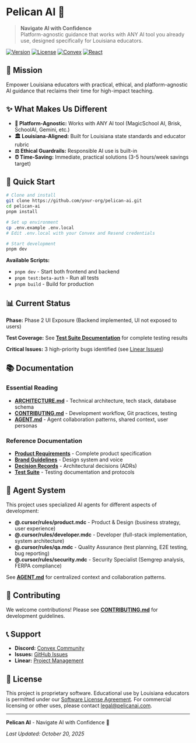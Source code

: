 # Pelican AI 🦅

> **Navigate AI with Confidence**  
> Platform-agnostic guidance that works with ANY AI tool you already use, designed specifically for Louisiana educators.

[![Version](https://img.shields.io/badge/version-2.0.0-blue.svg)](https://github.com/your-org/pelican-ai)
[![License](https://img.shields.io/badge/license-Proprietary-blue.svg)](LICENSE)
[![Convex](https://img.shields.io/badge/backend-Convex-00d4aa.svg)](https://convex.dev)
[![React](https://img.shields.io/badge/frontend-React%2019-61dafb.svg)](https://react.dev)

## 🎯 Mission

Empower Louisiana educators with practical, ethical, and platform-agnostic AI guidance that reclaims their time for high-impact teaching.

## ✨ What Makes Us Different

- **🔄 Platform-Agnostic:** Works with ANY AI tool (MagicSchool AI, Brisk, SchoolAI, Gemini, etc.)
- **🏛️ Louisiana-Aligned:** Built for Louisiana state standards and educator rubric
- **⚖️ Ethical Guardrails:** Responsible AI use is built-in
- **⏰ Time-Saving:** Immediate, practical solutions (3-5 hours/week savings target)

## 🚀 Quick Start

```bash
# Clone and install
git clone https://github.com/your-org/pelican-ai.git
cd pelican-ai
pnpm install

# Set up environment
cp .env.example .env.local
# Edit .env.local with your Convex and Resend credentials

# Start development
pnpm dev
```

**Available Scripts:**
- `pnpm dev` - Start both frontend and backend
- `pnpm test:beta-auth` - Run all tests
- `pnpm build` - Build for production

## 📊 Current Status

**Phase:** Phase 2 UI Exposure (Backend implemented, UI not exposed to users)

**Test Coverage:** See **[Test Suite Documentation](scripts/README.md)** for complete testing results

**Critical Issues:** 3 high-priority bugs identified (see [Linear Issues](https://linear.app/web-agency/team/web-agency/active))

## 📚 Documentation

### Essential Reading
- **[ARCHITECTURE.md](docs/ARCHITECTURE.md)** - Technical architecture, tech stack, database schema
- **[CONTRIBUTING.md](docs/CONTRIBUTING.md)** - Development workflow, Git practices, testing
- **[AGENT.md](AGENT.md)** - Agent collaboration patterns, shared context, user personas

### Reference Documentation
- **[Product Requirements](docs/PRODUCT_REQUIREMENTS_DOCUMENT.md)** - Complete product specification
- **[Brand Guidelines](docs/PELICAN_AI_BRAND_GUIDELINES.md)** - Design system and voice
- **[Decision Records](docs/decisions/)** - Architectural decisions (ADRs)
- **[Test Suite](scripts/README.md)** - Testing documentation and protocols

## 🤖 Agent System

This project uses specialized AI agents for different aspects of development:

- **@.cursor/rules/product.mdc** - Product & Design (business strategy, user experience)
- **@.cursor/rules/developer.mdc** - Developer (full-stack implementation, system architecture)
- **@.cursor/rules/qa.mdc** - Quality Assurance (test planning, E2E testing, bug reporting)
- **@.cursor/rules/security.mdc** - Security Specialist (Semgrep analysis, FERPA compliance)

See **[AGENT.md](AGENT.md)** for centralized context and collaboration patterns.

## 🤝 Contributing

We welcome contributions! Please see **[CONTRIBUTING.md](docs/CONTRIBUTING.md)** for development guidelines.

## 📞 Support

- **Discord:** [Convex Community](https://discord.gg/convex)
- **Issues:** [GitHub Issues](https://github.com/your-org/pelican-ai/issues)
- **Linear:** [Project Management](https://linear.app/web-agency/team/web-agency/active)

## 📄 License

This project is proprietary software. Educational use by Louisiana educators is permitted under our [Software License Agreement](LICENSE). For commercial licensing or other uses, please contact legal@pelicanai.com.

---

**Pelican AI** - Navigate AI with Confidence 🦅

*Last Updated: October 20, 2025*
